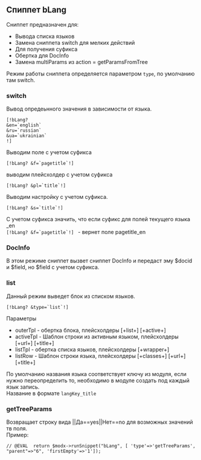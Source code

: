 ## Спиппет bLang  ##

Сниппет предназначен для:
* Вывода списка языков
* Замена сниппета switch для мелких действий
* Для получения суфикса
* Обертка для DocInfo
* Замена multiParams из action = getParamsFromTree

Режим работы сниппета определяется параметром `type`, по умолчанию там switch.

### switch

Вывод опредеьнного значения в зависимости от языка.
```
[!bLang?
&en=`english`
&ru=`russian`
&ua=`ukrainian`
!]
```

Выводим поле с учетом суфикса
```
[!bLang? &f=`pagetitle`!]
```

выводим плейсхолдер с учетом суфикса
```
[!bLang? &pl=`title`!]
```
Выводим настройку с учетом суфикса.
```
[!bLang? &s=`title`!]
```

С учетом суфикса значить, что если суфикс для полей текущего языка _en  
```[!bLang? &f=`pagetitle`!] ``` - вернет поле pagetitle_en


### DocInfo

В этом режиме сниппет вызвет сниппет DocInfo и передаст эму $docid и $field, но $field с учетом суфикса.

### list 
Данный режим выведет блок из списком языков.
```
[!bLang? &type=`list`!]
```

Параметры
* outerTpl - обертка блока, плейсхолдеры [+list+] [+active+]
* activeTpl  - Шаблон строки из активным языком, плейсхолдеры [+url+] [+title+]
* listTpl  - обертка списка языков, плейсхолдеры [+wrapper+]
* listRow  - Шаблон строки языка, плейсхолдеры [+classes+] [+url+] [+title+]

По умолчанию названия языка соответствует ключу из модуля, если нужно переопределить то, необходимо в модуле создать
под каждый язык запись.   
Название в формате ```langKey_title```
 
 ### getTreeParams
 Возвращает строку вида ||Да==yes||Нет==no для возможных значений тв поля.  
 Пример:
 ```
// @EVAL  return $modx->runSnippet("bLang", [ 'type'=>'getTreeParams',  "parent"=>"6", 'firstEmpty'=>'1']);
```